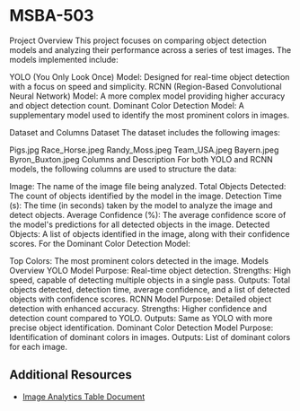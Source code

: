 # MSBA-503
Project Overview
This project focuses on comparing object detection models and analyzing their performance across a series of test images. The models implemented include:

YOLO (You Only Look Once) Model: Designed for real-time object detection with a focus on speed and simplicity.
RCNN (Region-Based Convolutional Neural Network) Model: A more complex model providing higher accuracy and object detection count.
Dominant Color Detection Model: A supplementary model used to identify the most prominent colors in images.

Dataset and Columns
Dataset
The dataset includes the following images:

Pigs.jpg
Race_Horse.jpeg
Randy_Moss.jpeg
Team_USA.jpeg
Bayern.jpeg
Byron_Buxton.jpeg
Columns and Description
For both YOLO and RCNN models, the following columns are used to structure the data:

Image: The name of the image file being analyzed.
Total Objects Detected: The count of objects identified by the model in the image.
Detection Time (s): The time (in seconds) taken by the model to analyze the image and detect objects.
Average Confidence (%): The average confidence score of the model's predictions for all detected objects in the image.
Detected Objects: A list of objects identified in the image, along with their confidence scores.
For the Dominant Color Detection Model:

Top Colors: The most prominent colors detected in the image.
Models Overview
YOLO Model
Purpose: Real-time object detection.
Strengths: High speed, capable of detecting multiple objects in a single pass.
Outputs: Total objects detected, detection time, average confidence, and a list of detected objects with confidence scores.
RCNN Model
Purpose: Detailed object detection with enhanced accuracy.
Strengths: Higher confidence and detection count compared to YOLO.
Outputs: Same as YOLO with more precise object identification.
Dominant Color Detection Model
Purpose: Identification of dominant colors in images.
Outputs: List of dominant colors for each image.

## Additional Resources
- [Image Analytics Table Document](https://github.com/jtmanzella/MSBA-503/blob/main/Image%20Analytics%20Table%20Document.docx)
